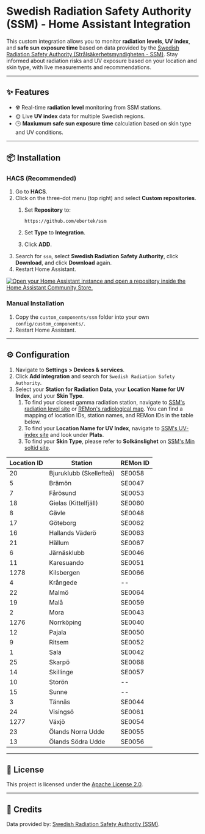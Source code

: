 # Swedish Radiation Safety Authority (SSM) - Home Assistant Integration

This custom integration allows you to monitor **radiation levels**, **UV index**, and **safe sun exposure time** based on data provided by the [Swedish Radiation Safety Authority (Strålsäkerhetsmyndigheten - SSM)](https://www.stralsakerhetsmyndigheten.se/).
Stay informed about radiation risks and UV exposure based on your location and skin type, with live measurements and recommendations.

---

## ✨ Features
- ☢️ Real-time **radiation level** monitoring from SSM stations.
- 🌞 Live **UV index** data for multiple Swedish regions.
- 🕒 **Maxiumum safe sun exposure time** calculation based on skin type and UV conditions.

---

## 📦 Installation
### HACS (Recommended)
1. Go to **HACS**.
2. Click on the three-dot menu (top right) and select **Custom repositories**.
    1. Set **Repository** to:

        ```
        https://github.com/ebertek/ssm
        ```

    2. Set **Type** to **Integration**.
    3. Click **ADD**.
3. Search for `ssm`, select **Swedish Radiation Safety Authority**, click **Download**, and click **Download** again.
4. Restart Home Assistant.

[![Open your Home Assistant instance and open a repository inside the Home Assistant Community Store.](https://my.home-assistant.io/badges/hacs_repository.svg)](https://my.home-assistant.io/redirect/hacs_repository/?owner=ebertek&repository=ssm&category=Integration)

### Manual Installation
1. Copy the `custom_components/ssm` folder into your own `config/custom_components/`.
2. Restart Home Assistant.

---

## ⚙️ Configuration
1. Navigate to **Settings > Devices & services**.
2. Click **Add integration** and search for `Swedish Radiation Safety Authority`.
3. Select your **Station for Radiation Data**, your **Location Name for UV Index**, and your **Skin Type**.
    1. To find your closest gamma radiation station, navigate to [SSM's radiation level site](https://karttjanst.ssm.se/gammastationer) or [REMon's radiological map](https://remap.jrc.ec.europa.eu/Advanced.aspx). You can find a mapping of location IDs, station names, and REMon IDs in the table below.
    2. To find your **Location Name for UV Index**, navigate to [SSM's UV-index site](https://www.stralsakerhetsmyndigheten.se/omraden/sol-och-solarier/uv-index/) and look under **Plats**.
    3. To find your **Skin Type**, please refer to **Solkänslighet** on [SSM's Min soltid site](https://www.minsoltid.se/).

| Location ID |         Station         | REMon ID |
| ----------- | ----------------------- | -------- |
|          20 | Bjuruklubb (Skellefteå) |  SE0058  |
|           5 | Brämön                  |  SE0047  |
|           7 | Fårösund                |  SE0053  |
|          18 | Gielas (Kittelfjäll)    |  SE0060  |
|           8 | Gävle                   |  SE0048  |
|          17 | Göteborg                |  SE0062  |
|          16 | Hallands Väderö         |  SE0063  |
|          21 | Hällum                  |  SE0067  |
|           6 | Järnäsklubb             |  SE0046  |
|          11 | Karesuando              |  SE0051  |
|        1278 | Kilsbergen              |  SE0066  |
|           4 | Krångede                |    --    |
|          22 | Malmö                   |  SE0064  |
|          19 | Malå                    |  SE0059  |
|           2 | Mora                    |  SE0043  |
|        1276 | Norrköping              |  SE0040  |
|          12 | Pajala                  |  SE0050  |
|           9 | Ritsem                  |  SE0052  |
|           1 | Sala                    |  SE0042  |
|          25 | Skarpö                  |  SE0068  |
|          14 | Skillinge               |  SE0057  |
|          10 | Storön                  |    --    |
|          15 | Sunne                   |    --    |
|           3 | Tännäs                  |  SE0044  |
|          24 | Visingsö                |  SE0061  |
|        1277 | Växjö                   |  SE0054  |
|          23 | Ölands Norra Udde       |  SE0055  |
|          13 | Ölands Södra Udde       |  SE0056  |

---

## 📜 License
This project is licensed under the [Apache License 2.0](LICENSE).

---

## 🤝 Credits
Data provided by: [Swedish Radiation Safety Authority (SSM)](https://www.stralsakerhetsmyndigheten.se/).
